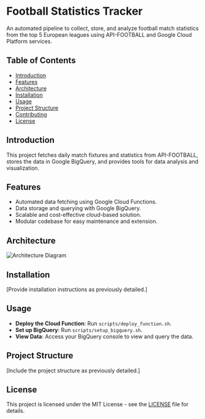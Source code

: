 # Football Statistics Tracker

An automated pipeline to collect, store, and analyze football match statistics from the top 5 European leagues using API-FOOTBALL and Google Cloud Platform services.

## Table of Contents

- [Introduction](#introduction)
- [Features](#features)
- [Architecture](#architecture)
- [Installation](#installation)
- [Usage](#usage)
- [Project Structure](#project-structure)
- [Contributing](#contributing)
- [License](#license)

## Introduction

This project fetches daily match fixtures and statistics from API-FOOTBALL, stores the data in Google BigQuery, and provides tools for data analysis and visualization.

## Features

- Automated data fetching using Google Cloud Functions.
- Data storage and querying with Google BigQuery.
- Scalable and cost-effective cloud-based solution.
- Modular codebase for easy maintenance and extension.

## Architecture

![Architecture Diagram](docs/architecture_diagram.png)

## Installation

[Provide installation instructions as previously detailed.]

## Usage

- **Deploy the Cloud Function**: Run `scripts/deploy_function.sh`.
- **Set up BigQuery**: Run `scripts/setup_bigquery.sh`.
- **View Data**: Access your BigQuery console to view and query the data.

## Project Structure

[Include the project structure as previously detailed.]



## License

This project is licensed under the MIT License - see the [LICENSE](LICENSE) file for details.
